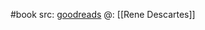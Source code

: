 #book 
src: [goodreads](https://www.goodreads.com/book/show/159418.Discourse_on_Method) 
@: [[Rene Descartes]] 
